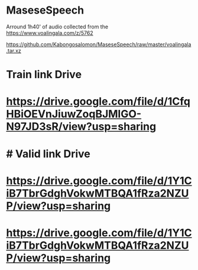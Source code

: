 # MaseseSpeech

Arround 1h40' of audio collected from the https://www.voalingala.com/z/5762

https://github.com/Kabongosalomon/MaseseSpeech/raw/master/voalingala.tar.xz


# Train link Drive
# https://drive.google.com/file/d/1CfqHBiOEVnJiuwZoqBJMlGO-N97JD3sR/view?usp=sharing
    

    
# # Valid link Drive
# https://drive.google.com/file/d/1Y1CiB7TbrGdghVokwMTBQA1fRza2NZUP/view?usp=sharing
# https://drive.google.com/file/d/1Y1CiB7TbrGdghVokwMTBQA1fRza2NZUP/view?usp=sharing